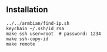## Installation
```
../../armbian/find-ip.sh
keychain ~/.ssh/id_rsa
make ssh user=root  # password: 1234
make ssh-copy-id
make remote
```
